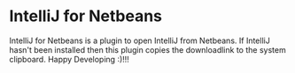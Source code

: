 # IntelliJ for Netbeans
IntelliJ for Netbeans is a plugin to open IntelliJ from Netbeans. If IntelliJ hasn't been installed then this plugin copies the downloadlink to the system clipboard. Happy Developing :)!!!
